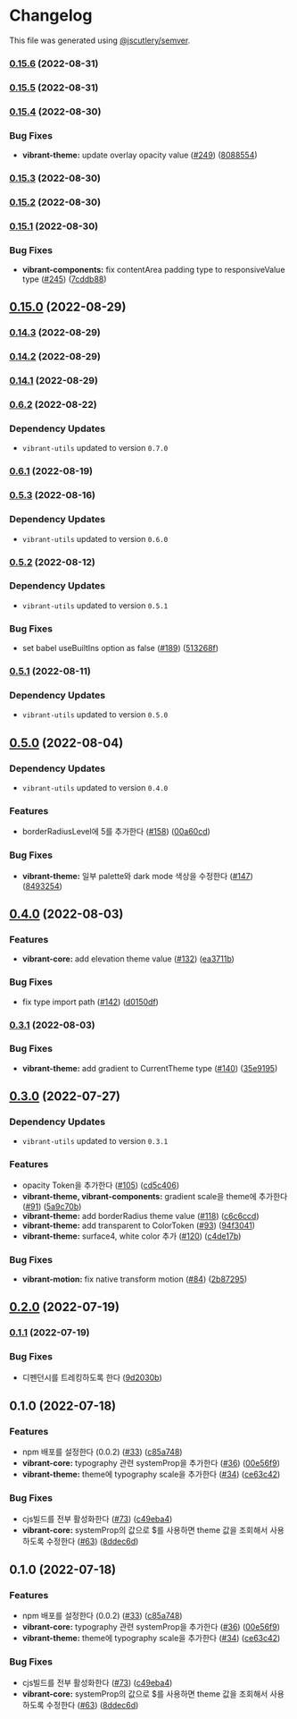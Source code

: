 # Changelog

This file was generated using [@jscutlery/semver](https://github.com/jscutlery/semver).

### [0.15.6](https://github.com/pedaling/opensource/compare/vibrant-theme-0.15.5...vibrant-theme-0.15.6) (2022-08-31)

### [0.15.5](https://github.com/pedaling/opensource/compare/vibrant-theme-0.15.4...vibrant-theme-0.15.5) (2022-08-31)

### [0.15.4](https://github.com/pedaling/opensource/compare/vibrant-theme-0.15.3...vibrant-theme-0.15.4) (2022-08-30)


### Bug Fixes

* **vibrant-theme:** update overlay opacity value ([#249](https://github.com/pedaling/opensource/issues/249)) ([8088554](https://github.com/pedaling/opensource/commit/80885544282cfdaef5f59e4c689e6b79859a55b8))

### [0.15.3](https://github.com/pedaling/opensource/compare/vibrant-theme-0.15.2...vibrant-theme-0.15.3) (2022-08-30)

### [0.15.2](https://github.com/pedaling/opensource/compare/vibrant-theme-0.15.1...vibrant-theme-0.15.2) (2022-08-30)

### [0.15.1](https://github.com/pedaling/opensource/compare/vibrant-theme-0.14.4...vibrant-theme-0.15.1) (2022-08-30)


### Bug Fixes

* **vibrant-components:** fix contentArea padding type to responsiveValue type ([#245](https://github.com/pedaling/opensource/issues/245)) ([7cddb88](https://github.com/pedaling/opensource/commit/7cddb889dc2f1ab305c596e468ae139e75d6a877))

## [0.15.0](https://github.com/pedaling/opensource/compare/vibrant-theme-0.14.4...vibrant-theme-0.15.0) (2022-08-29)

### [0.14.3](https://github.com/pedaling/opensource/compare/vibrant-theme-0.14.2...vibrant-theme-0.14.3) (2022-08-29)

### [0.14.2](https://github.com/pedaling/opensource/compare/vibrant-theme-0.8.1...vibrant-theme-0.14.2) (2022-08-29)

### [0.14.1](https://github.com/pedaling/opensource/compare/vibrant-theme-0.8.1...vibrant-theme-0.14.1) (2022-08-29)

### [0.6.2](https://github.com/pedaling/opensource/compare/vibrant-theme-0.6.1...vibrant-theme-0.6.2) (2022-08-22)

### Dependency Updates

* `vibrant-utils` updated to version `0.7.0`
### [0.6.1](https://github.com/pedaling/opensource/compare/vibrant-theme-0.6.0...vibrant-theme-0.6.1) (2022-08-19)

### [0.5.3](https://github.com/pedaling/opensource/compare/vibrant-theme-0.5.2...vibrant-theme-0.5.3) (2022-08-16)

### Dependency Updates

* `vibrant-utils` updated to version `0.6.0`
### [0.5.2](https://github.com/pedaling/opensource/compare/vibrant-theme-0.5.1...vibrant-theme-0.5.2) (2022-08-12)

### Dependency Updates

* `vibrant-utils` updated to version `0.5.1`

### Bug Fixes

* set babel useBuiltIns option as false ([#189](https://github.com/pedaling/opensource/issues/189)) ([513268f](https://github.com/pedaling/opensource/commit/513268fc81da30bb95ba005554d5425139420b26))

### [0.5.1](https://github.com/pedaling/opensource/compare/vibrant-theme-0.5.0...vibrant-theme-0.5.1) (2022-08-11)

### Dependency Updates

* `vibrant-utils` updated to version `0.5.0`
## [0.5.0](https://github.com/pedaling/opensource/compare/vibrant-theme-0.4.0...vibrant-theme-0.5.0) (2022-08-04)

### Dependency Updates

* `vibrant-utils` updated to version `0.4.0`

### Features

* borderRadiusLevel에 5를 추가한다 ([#158](https://github.com/pedaling/opensource/issues/158)) ([00a60cd](https://github.com/pedaling/opensource/commit/00a60cdc33a4e87651b7b9014b3a21f8b645a0e2))


### Bug Fixes

* **vibrant-theme:** 일부 palette와 dark mode 색상을 수정한다 ([#147](https://github.com/pedaling/opensource/issues/147)) ([8493254](https://github.com/pedaling/opensource/commit/8493254f657ac410bf5fee4c89d296ceb8620869))

## [0.4.0](https://github.com/pedaling/opensource/compare/vibrant-theme-0.3.1...vibrant-theme-0.4.0) (2022-08-03)


### Features

* **vibrant-core:** add elevation theme value ([#132](https://github.com/pedaling/opensource/issues/132)) ([ea3711b](https://github.com/pedaling/opensource/commit/ea3711b998f1cb324bf3b70a3aaa06003331b23e))


### Bug Fixes

* fix type import path ([#142](https://github.com/pedaling/opensource/issues/142)) ([d0150df](https://github.com/pedaling/opensource/commit/d0150dfd4547672cf4751084ef04f981af1c61af))

### [0.3.1](https://github.com/pedaling/opensource/compare/vibrant-theme-0.3.0...vibrant-theme-0.3.1) (2022-08-03)


### Bug Fixes

* **vibrant-theme:** add gradient to CurrentTheme type ([#140](https://github.com/pedaling/opensource/issues/140)) ([35e9195](https://github.com/pedaling/opensource/commit/35e9195fc326b2f4c0990ba76c43cd3950b62e24))

## [0.3.0](https://github.com/pedaling/opensource/compare/vibrant-theme-0.2.0...vibrant-theme-0.3.0) (2022-07-27)

### Dependency Updates

* `vibrant-utils` updated to version `0.3.1`

### Features

* opacity Token을 추가한다 ([#105](https://github.com/pedaling/opensource/issues/105)) ([cd5c406](https://github.com/pedaling/opensource/commit/cd5c4067b08d22d4d0c68c482b95528896aa6738))
* **vibrant-theme, vibrant-components:** gradient scale을 theme에 추가한다 ([#91](https://github.com/pedaling/opensource/issues/91)) ([5a9c70b](https://github.com/pedaling/opensource/commit/5a9c70b4013e44534b536c25c5ee7769a0ead55e))
* **vibrant-theme:** add borderRadius theme value ([#118](https://github.com/pedaling/opensource/issues/118)) ([c6c6ccd](https://github.com/pedaling/opensource/commit/c6c6ccda83ecb813c37cb979f88bfeaa2aa0efe0))
* **vibrant-theme:** add transparent to ColorToken ([#93](https://github.com/pedaling/opensource/issues/93)) ([94f3041](https://github.com/pedaling/opensource/commit/94f30410c1a53c36beb6dd973f7ed10d2e4825c5))
* **vibrant-theme:** surface4, white color 추가 ([#120](https://github.com/pedaling/opensource/issues/120)) ([c4de17b](https://github.com/pedaling/opensource/commit/c4de17ba700a9c24aae2ba1f021a89fb254a7605))


### Bug Fixes

* **vibrant-motion:** fix native transform motion ([#84](https://github.com/pedaling/opensource/issues/84)) ([2b87295](https://github.com/pedaling/opensource/commit/2b872951a052906d9590f07f95cbc92545d91f39))

## [0.2.0](https://github.com/pedaling/opensource/compare/vibrant-theme-0.1.1...vibrant-theme-0.2.0) (2022-07-19)

### [0.1.1](https://github.com/pedaling/opensource/compare/vibrant-theme-0.1.0...vibrant-theme-0.1.1) (2022-07-19)


### Bug Fixes

* 디펜던시를 트레킹하도록 한다 ([9d2030b](https://github.com/pedaling/opensource/commit/9d2030b8d401c129a2e28d3a4f711b4a64599b2c))

## 0.1.0 (2022-07-18)


### Features

* npm 배포를 설정한다 (0.0.2) ([#33](https://github.com/pedaling/opensource/issues/33)) ([c85a748](https://github.com/pedaling/opensource/commit/c85a748b5b4d9883e48120410baaf1f0b49f66f8))
* **vibrant-core:** typography 관련 systemProp을 추가한다 ([#36](https://github.com/pedaling/opensource/issues/36)) ([00e56f9](https://github.com/pedaling/opensource/commit/00e56f9d64fb5eedf87616efaa518fb960336a17))
* **vibrant-theme:** theme에 typography scale을 추가한다 ([#34](https://github.com/pedaling/opensource/issues/34)) ([ce63c42](https://github.com/pedaling/opensource/commit/ce63c4200f53dfdf2398d3961e0b05646e223c53))


### Bug Fixes

* cjs빌드를 전부 활성화한다 ([#73](https://github.com/pedaling/opensource/issues/73)) ([c49eba4](https://github.com/pedaling/opensource/commit/c49eba4461680be09d89dcc4bcaf4ef0b284a142))
* **vibrant-core:** systemProp의 값으로 $를 사용하면 theme 값을 조회해서 사용하도록 수정한다 ([#63](https://github.com/pedaling/opensource/issues/63)) ([8ddec6d](https://github.com/pedaling/opensource/commit/8ddec6d5ae3327614c4baa2ab0c64b10e7f16eda))

## 0.1.0 (2022-07-18)


### Features

* npm 배포를 설정한다 (0.0.2) ([#33](https://github.com/pedaling/opensource/issues/33)) ([c85a748](https://github.com/pedaling/opensource/commit/c85a748b5b4d9883e48120410baaf1f0b49f66f8))
* **vibrant-core:** typography 관련 systemProp을 추가한다 ([#36](https://github.com/pedaling/opensource/issues/36)) ([00e56f9](https://github.com/pedaling/opensource/commit/00e56f9d64fb5eedf87616efaa518fb960336a17))
* **vibrant-theme:** theme에 typography scale을 추가한다 ([#34](https://github.com/pedaling/opensource/issues/34)) ([ce63c42](https://github.com/pedaling/opensource/commit/ce63c4200f53dfdf2398d3961e0b05646e223c53))


### Bug Fixes

* cjs빌드를 전부 활성화한다 ([#73](https://github.com/pedaling/opensource/issues/73)) ([c49eba4](https://github.com/pedaling/opensource/commit/c49eba4461680be09d89dcc4bcaf4ef0b284a142))
* **vibrant-core:** systemProp의 값으로 $를 사용하면 theme 값을 조회해서 사용하도록 수정한다 ([#63](https://github.com/pedaling/opensource/issues/63)) ([8ddec6d](https://github.com/pedaling/opensource/commit/8ddec6d5ae3327614c4baa2ab0c64b10e7f16eda))
